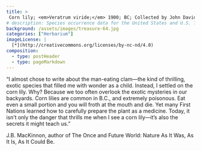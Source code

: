 ```yaml
---
title: >
 Corn lily; <em>Veratrum viride;</em> 1900; BC; Collected by John Davidson
# description: Species occurrence data for the United States and U.S. Territories.
background: /assets/images/treasure-64.jpg
categories: ["Herbarium"]
imageLicense: |
  [*](http://creativecommons.org/licenses/by-nc-nd/4.0)
composition:
  - type: postHeader
  - type: pageMarkdown
---
```


“I almost chose to write about the man-eating clam—the kind of thrilling, exotic species that filled me with wonder as a child. Instead, I settled on the corn lily. Why? Because we too often overlook the exotic mysteries in our backyards. Corn lilies are common in B.C., and extremely poisonous. Eat even a small portion and you will froth at the mouth and die. Yet many First Nations learned how to carefully prepare the plant as a medicine. Today, it isn’t only the danger that thrills me when I see a corn lily—it’s also the secrets it might teach us.”

J.B. MacKinnon, author of The Once and Future World: Nature As It Was, As It Is, As It Could Be.